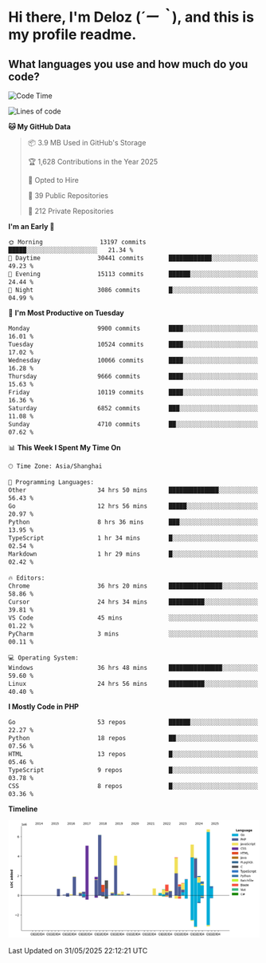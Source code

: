# **Hi there, I'm Deloz (*´ー｀*), and this is my profile readme.**

## **What languages you use and how much do you code?**

<!--START_SECTION:waka-->
![Code Time](http://img.shields.io/badge/Code%20Time-6%2C519%20hrs%2057%20mins-blue)

![Lines of code](https://img.shields.io/badge/From%20Hello%20World%20I%27ve%20Written-55.6%20million%20lines%20of%20code-blue)

**🐱 My GitHub Data** 

> 📦 3.9 MB Used in GitHub's Storage 
 > 
> 🏆 1,628 Contributions in the Year 2025
 > 
> 💼 Opted to Hire
 > 
> 📜 39 Public Repositories 
 > 
> 🔑 212 Private Repositories 
 > 
**I'm an Early 🐤** 

```text
🌞 Morning                13197 commits       █████░░░░░░░░░░░░░░░░░░░░   21.34 % 
🌆 Daytime                30441 commits       ████████████░░░░░░░░░░░░░   49.23 % 
🌃 Evening                15113 commits       ██████░░░░░░░░░░░░░░░░░░░   24.44 % 
🌙 Night                  3086 commits        █░░░░░░░░░░░░░░░░░░░░░░░░   04.99 % 
```
📅 **I'm Most Productive on Tuesday** 

```text
Monday                   9900 commits        ████░░░░░░░░░░░░░░░░░░░░░   16.01 % 
Tuesday                  10524 commits       ████░░░░░░░░░░░░░░░░░░░░░   17.02 % 
Wednesday                10066 commits       ████░░░░░░░░░░░░░░░░░░░░░   16.28 % 
Thursday                 9666 commits        ████░░░░░░░░░░░░░░░░░░░░░   15.63 % 
Friday                   10119 commits       ████░░░░░░░░░░░░░░░░░░░░░   16.36 % 
Saturday                 6852 commits        ███░░░░░░░░░░░░░░░░░░░░░░   11.08 % 
Sunday                   4710 commits        ██░░░░░░░░░░░░░░░░░░░░░░░   07.62 % 
```


📊 **This Week I Spent My Time On** 

```text
🕑︎ Time Zone: Asia/Shanghai

💬 Programming Languages: 
Other                    34 hrs 50 mins      ██████████████░░░░░░░░░░░   56.43 % 
Go                       12 hrs 56 mins      █████░░░░░░░░░░░░░░░░░░░░   20.97 % 
Python                   8 hrs 36 mins       ███░░░░░░░░░░░░░░░░░░░░░░   13.95 % 
TypeScript               1 hr 34 mins        █░░░░░░░░░░░░░░░░░░░░░░░░   02.54 % 
Markdown                 1 hr 29 mins        █░░░░░░░░░░░░░░░░░░░░░░░░   02.42 % 

🔥 Editors: 
Chrome                   36 hrs 20 mins      ███████████████░░░░░░░░░░   58.86 % 
Cursor                   24 hrs 34 mins      ██████████░░░░░░░░░░░░░░░   39.81 % 
VS Code                  45 mins             ░░░░░░░░░░░░░░░░░░░░░░░░░   01.22 % 
PyCharm                  3 mins              ░░░░░░░░░░░░░░░░░░░░░░░░░   00.11 % 

💻 Operating System: 
Windows                  36 hrs 48 mins      ███████████████░░░░░░░░░░   59.60 % 
Linux                    24 hrs 56 mins      ██████████░░░░░░░░░░░░░░░   40.40 % 
```

**I Mostly Code in PHP** 

```text
Go                       53 repos            ██████░░░░░░░░░░░░░░░░░░░   22.27 % 
Python                   18 repos            ██░░░░░░░░░░░░░░░░░░░░░░░   07.56 % 
HTML                     13 repos            █░░░░░░░░░░░░░░░░░░░░░░░░   05.46 % 
TypeScript               9 repos             █░░░░░░░░░░░░░░░░░░░░░░░░   03.78 % 
CSS                      8 repos             █░░░░░░░░░░░░░░░░░░░░░░░░   03.36 % 
```



**Timeline**

![Lines of Code chart](https://raw.githubusercontent.com/deloz/deloz/main/assets/bar_graph.png)


 Last Updated on 31/05/2025 22:12:21 UTC
<!--END_SECTION:waka-->
